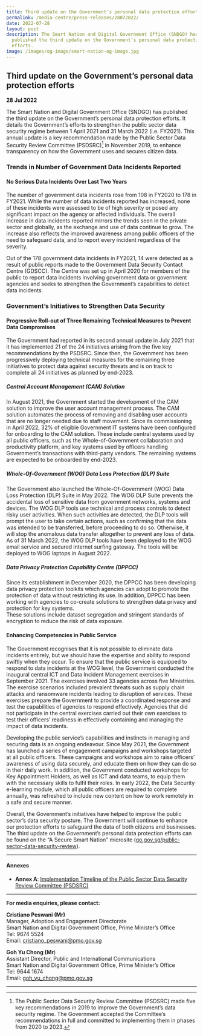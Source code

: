 ```yaml
---
title: Third update on the Government’s personal data protection efforts
permalink: /media-centre/press-releases/28072022/
date: 2022-07-28
layout: post
description: The Smart Nation and Digital Government Office (SNDGO) has
  published the third update on the Government’s personal data protection
  efforts.
image: /images/og-image/smart-nation-og-image.jpg
---
```

## Third update on the Government’s personal data protection efforts

**28 Jul 2022**

The Smart Nation and Digital Government Office (SNDGO) has published the third update on the Government’s personal data protection efforts. It details the Government’s efforts to strengthen the public sector data security regime between 1 April 2021 and 31 March 2022 (i.e. FY2021). This annual update is a key recommendation made by the Public Sector Data Security Review Committee (PSDSRC)[^1] in November 2019, to enhance transparency on how the Government uses and secures citizen data.

### Trends in Number of Government Data Incidents Reported

#### No Serious Data Incidents Over Last Two Years

The number of government data incidents rose from 108 in FY2020 to 178 in FY2021. While the number of data incidents reported has increased, none of these incidents were assessed to be of high severity or posed any significant impact on the agency or affected individuals. The overall increase in data incidents reported mirrors the trends seen in the private sector and globally, as the exchange and use of data continue to grow. The increase also reflects the improved awareness among public officers of the need to safeguard data, and to report every incident regardless of the severity.&nbsp;

Out of the 178 government data incidents in FY2021, 14 were detected as a result of public reports made to the Government Data Security Contact Centre (GDSCC). The Centre was set up in April 2020 for members of the public to report data incidents involving government data or government agencies and seeks to strengthen the Government’s capabilities to detect data incidents.

### Government’s Initiatives to Strengthen Data Security

#### Progressive Roll-out of Three Remaining Technical Measures to Prevent Data Compromises

The Government had reported in its second annual update in July 2021 that it has implemented 21 of the 24 initiatives arising from the five key recommendations by the PSDSRC. Since then, the Government has been progressively deploying technical measures for the remaining three initiatives to protect data against security threats and is on track to complete all 24 initiatives as planned by end-2023.

##### Central Account Management (CAM) Solution

In August 2021, the Government started the development of the CAM solution to improve the user account management process. The CAM solution automates the process of removing and disabling user accounts that are no longer needed due to staff movement. Since its commissioning in April 2022, 32% of eligible Government IT systems have been configured for onboarding to the CAM solution. These include central systems used by all public officers, such as the Whole-of-Government collaboration and productivity platform, and key systems used by officers handling Government’s transactions with third-party vendors. The remaining systems are expected to be onboarded by end-2023.

##### Whole-Of-Government (WOG) Data Loss Protection (DLP) Suite

The Government also launched the Whole-Of-Government (WOG) Data Loss Protection (DLP) Suite in May 2022. The WOG DLP Suite prevents the accidental loss of sensitive data from government networks, systems and devices. The WOG DLP tools use technical and process controls to detect risky user activities. When such activities are detected, the DLP tools will prompt the user to take certain actions, such as confirming that the data was intended to be transferred, before proceeding to do so. Otherwise, it will stop the anomalous data transfer altogether to prevent any loss of data. As of 31 March 2022, the WOG DLP tools have been deployed to the WOG email service and secured internet surfing gateway. The tools will be deployed to WOG laptops in August 2022.

##### Data Privacy Protection Capability Centre (DPPCC)

Since its establishment in December 2020, the DPPCC has been developing data privacy protection toolkits which agencies can adopt to promote the protection of data without restricting its use. In addition, DPPCC has been working with agencies to co-create solutions to strengthen data privacy and protection for key systems.     
These solutions include dataset segregation and stringent standards of encryption to reduce the risk of data exposure.

#### Enhancing Competencies in Public Service

The Government recognises that it is not possible to eliminate data incidents entirely, but we should have the expertise and ability to respond swiftly when they occur. To ensure that the public service is equipped to respond to data incidents at the WOG level, the Government conducted the inaugural central ICT and Data Incident Management exercises in September 2021. The exercises involved 33 agencies across five Ministries. The exercise scenarios included prevalent threats such as supply chain attacks and ransomware incidents leading to disruption of services. These exercises prepare the Government to provide a coordinated response and test the capabilities of agencies to respond effectively. Agencies that did not participate in the central exercises carried out their own exercises to test their officers’ readiness in effectively containing and managing the impact of data incidents.

Developing the public service’s capabilities and instincts in managing and securing data is an ongoing endeavour. Since May 2021, the Government has launched a series of engagement campaigns and workshops targeted at all public officers. These campaigns and workshops aim to raise officers’ awareness of using data securely, and educate them on how they can do so in their daily work. In addition, the Government conducted workshops for Key Appointment Holders, as well as ICT and data teams, to equip them with the necessary skills to fulfil their roles. In early 2022, the Data Security e-learning module, which all public officers are required to complete annually, was refreshed to include new content on how to work remotely in a safe and secure manner.

Overall, the Government’s initiatives have helped to improve the public sector’s data security posture. The Government will continue to enhance our protection efforts to safeguard the data of both citizens and businesses. The third update on the Government’s personal data protection efforts can be found on the “A Secure Smart Nation” microsite ([go.gov.sg/public-sector-data-security-review](https://go.gov.sg/public-sector-data-security-review)).

_______

#### Annexes

* **Annex A**: [Implementation Timeline of the Public Sector Data Security Review Committee (PSDSRC)](/files/press-releases/2022/Annex%20A%20-%20Implementation%20Timeline%20of%20the%20PSDSRC%20(as%20of%2031%20Mar%202022).pdf)
																																													
_______

**For media enquiries, please contact:**

**Cristiano Peswani (Mr)**<br>
Manager, Adoption and Engagement Directorate<br>
Smart Nation and Digital Government Office, Prime Minister’s Office<br>
Tel: 9674 5524<br>
Email: [cristiano_peswani@pmo.gov.sg](mailto:cristiano_peswani@pmo.gov.sg)

**Goh Yu Chong (Mr**)<br>
Assistant Director, Public and International Communications<br>
Smart Nation and Digital Government Office, Prime Minister’s Office<br>
Tel: 9644 1674<br>
Email: [goh_yu_chong@pmo.gov.sg](mailto:goh_yu_chong@pmo.gov.sg)

---------- 

[^1]: The Public Sector Data Security Review Committee (PSDSRC) made five key recommendations in 2019 to improve the Government’s data security regime. The Government accepted the Committee’s recommendations in full and committed to implementing them in phases from 2020 to 2023.